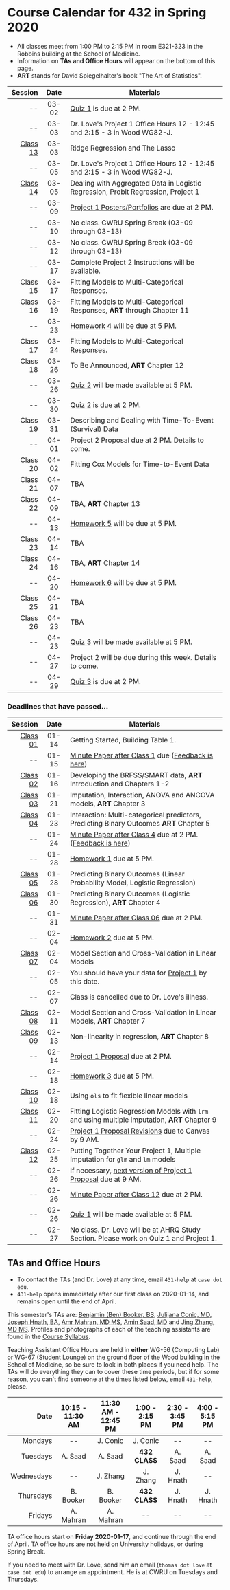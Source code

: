 # Course Calendar for 432 in Spring 2020

- All classes meet from 1:00 PM to 2:15 PM in room E321-323 in the Robbins building at the School of Medicine.
- Information on **TAs and Office Hours** will appear on the bottom of this page.
- **ART** stands for David Spiegelhalter's book "The Art of Statistics".

Session | Date | Materials 
--------: | :-----: | ----------------------------------------------------------------------
-- | 03-02 | [Quiz 1](https://github.com/THOMASELOVE/2020-432/tree/master/quizzes) is due at 2 PM.
-- | 03-03 | Dr. Love's Project 1 Office Hours 12 - 12:45 and 2:15 - 3 in Wood WG82-J.
[Class 13](https://github.com/THOMASELOVE/2020-432/tree/master/classes/class13) | 03-03 | Ridge Regression and The Lasso
-- | 03-05 | Dr. Love's Project 1 Office Hours 12 - 12:45 and 2:15 - 3 in Wood WG82-J.
[Class 14](https://github.com/THOMASELOVE/2020-432/tree/master/classes/class14) | 03-05 | Dealing with Aggregated Data in Logistic Regression, Probit Regression, Project 1
-- | 03-09 | [Project 1 Posters/Portfolios](https://github.com/THOMASELOVE/2020-432/tree/master/projects/project1) are due at 2 PM.
-- | 03-10 | No class. CWRU Spring Break (03-09 through 03-13)
-- | 03-12 | No class. CWRU Spring Break (03-09 through 03-13)
-- | 03-17 | Complete Project 2 Instructions will be available. 
Class 15 | 03-17 | Fitting Models to Multi-Categorical Responses.
Class 16 | 03-19 | Fitting Models to Multi-Categorical Responses, **ART** through Chapter 11
-- | 03-23 | [Homework 4](https://github.com/THOMASELOVE/2020-432/tree/master/homework/hw04) will be due at 5 PM.
Class 17 | 03-24 | Fitting Models to Multi-Categorical Responses.
Class 18 | 03-26 | To Be Announced, **ART** Chapter 12
-- | 03-26 | [Quiz 2](https://github.com/THOMASELOVE/2020-432/tree/master/quizzes) will be made available at 5 PM.
-- | 03-30 | [Quiz 2](https://github.com/THOMASELOVE/2020-432/tree/master/quizzes) is due at 2 PM.
Class 19 | 03-31 | Describing and Dealing with Time-To-Event (Survival) Data
-- | 04-01 | Project 2 Proposal due at 2 PM. Details to come.
Class 20 | 04-02 | Fitting Cox Models for Time-to-Event Data
Class 21 | 04-07 | TBA
Class 22 | 04-09 | TBA, **ART** Chapter 13
-- | 04-13 | [Homework 5](https://github.com/THOMASELOVE/2020-432/tree/master/homework) will be due at 5 PM.
Class 23 | 04-14 | TBA
Class 24 | 04-16 | TBA, **ART** Chapter 14
-- | 04-20 | [Homework 6](https://github.com/THOMASELOVE/2020-432/tree/master/homework) will be due at 5 PM.
Class 25 | 04-21 | TBA
Class 26 | 04-23 | TBA
-- | 04-23 | [Quiz 3](https://github.com/THOMASELOVE/2020-432/tree/master/quizzes) will be made available at 5 PM.
-- | 04-27 | Project 2 will be due during this week. Details to come.
-- | 04-29 | [Quiz 3](https://github.com/THOMASELOVE/2020-432/tree/master/quizzes) is due at 2 PM.

### Deadlines that have passed...

Session | Date | Materials 
--------: | :-----: | ----------------------------------------------------------------------
[Class 01](https://github.com/THOMASELOVE/2020-432/tree/master/classes/class01) | 01-14 | Getting Started, Building Table 1.
-- | 01-15 | [Minute Paper after Class 1](http://bit.ly/432-2020-minute-01) due ([Feedback is here](http://bit.ly/432-2020-minute-01-feedback))
[Class 02](https://github.com/THOMASELOVE/2020-432/tree/master/classes/class02) | 01-16 | Developing the BRFSS/SMART data, **ART** Introduction and Chapters 1-2
[Class 03](https://github.com/THOMASELOVE/2020-432/tree/master/classes/class03) | 01-21 | Imputation, Interaction, ANOVA and ANCOVA models, **ART** Chapter 3
[Class 04](https://github.com/THOMASELOVE/2020-432/tree/master/classes/class04) | 01-23 | Interaction: Multi-categorical predictors, Predicting Binary Outcomes **ART** Chapter 5
-- | 01-24 | [Minute Paper after Class 4](http://bit.ly/432-2020-minute-04) due at 2 PM. ([Feedback is here](http://bit.ly/432-2020-minute-04-feedback))
-- | 01-28 | [Homework 1](https://github.com/THOMASELOVE/2020-432/tree/master/homework/hw01) due at 5 PM.
[Class 05](https://github.com/THOMASELOVE/2020-432/tree/master/classes/class05) | 01-28 | Predicting Binary Outcomes (Linear Probability Model, Logistic Regression)
[Class 06](https://github.com/THOMASELOVE/2020-432/tree/master/classes/class06) | 01-30 | Predicting Binary Outcomes (Logistic Regression), **ART** Chapter 4
-- | 01-31 | [Minute Paper after Class 06](http://bit.ly/432-2020-minute-06) due at 2 PM.
-- | 02-04 | [Homework 2](https://github.com/THOMASELOVE/2020-432/tree/master/homework/hw02) due at 5 PM.
[Class 07](https://github.com/THOMASELOVE/2020-432/tree/master/classes/class07) | 02-04 | Model Section and Cross-Validation in Linear Models 
-- | 02-05 | You should have your data for [Project 1](https://github.com/THOMASELOVE/2020-432/tree/master/projects/project1) by this date.
-- | 02-07 | Class is cancelled due to Dr. Love's illness.
[Class 08](https://github.com/THOMASELOVE/2020-432/tree/master/classes/class08) | 02-11 | Model Section and Cross-Validation in Linear Models, **ART** Chapter 7
[Class 09](https://github.com/THOMASELOVE/2020-432/tree/master/classes/class09) | 02-13 | Non-linearity in regression, **ART** Chapter 8
-- | 02-14 | [Project 1 Proposal](https://github.com/THOMASELOVE/2020-432/tree/master/projects/project1) due at 2 PM. 
-- | 02-18 | [Homework 3](https://github.com/THOMASELOVE/2020-432/tree/master/homework/hw03) due at 5 PM.
[Class 10](https://github.com/THOMASELOVE/2020-432/tree/master/classes/class10) | 02-18 | Using `ols` to fit flexible linear models
[Class 11](https://github.com/THOMASELOVE/2020-432/tree/master/classes/class11) | 02-20 | Fitting Logistic Regression Models with `lrm` and using multiple imputation, **ART** Chapter 9
-- | 02-24 | [Project 1 Proposal Revisions](https://github.com/THOMASELOVE/2020-432/tree/master/projects/project1#new-some-additional-thoughts-after-reviewing-the-proposal-drafts) due to Canvas by 9 AM.
[Class 12](https://github.com/THOMASELOVE/2020-432/tree/master/classes/class12) | 02-25 | Putting Together Your Project 1, Multiple Imputation for `glm` and `lm` models
-- | 02-26 | If necessary, [next version of Project 1 Proposal](https://github.com/THOMASELOVE/2020-432/tree/master/projects/project1#new-some-additional-thoughts-after-reviewing-the-proposal-drafts) due at 9 AM.
-- | 02-26 | [Minute Paper after Class 12](http://bit.ly/432-2020-minute-12) due at 2 PM.
-- | 02-26 | [Quiz 1](https://github.com/THOMASELOVE/2020-432/tree/master/quizzes) will be made available at 5 PM.
-- | 02-27 | No class. Dr. Love will be at AHRQ Study Section. Please work on Quiz 1 and Project 1.

## TAs and Office Hours

- To contact the TAs (and Dr. Love) at any time, email `431-help` at `case dot edu`.
- `431-help` opens immediately after our first class on 2020-01-14, and remains open until the end of April.

This semester's TAs are:  [Benjamin (Ben) Booker, BS](https://thomaselove.github.io/2020-432-syllabus/teaching-assistants.html), [Julijana Conic, MD](https://thomaselove.github.io/2020-432-syllabus/teaching-assistants.html), [Joseph Hnath, BA](https://thomaselove.github.io/2020-432-syllabus/teaching-assistants.html), [Amr Mahran, MD MS](https://thomaselove.github.io/2020-432-syllabus/teaching-assistants.html), [Amin Saad, MD](https://thomaselove.github.io/2020-432-syllabus/teaching-assistants.html) and [Jing Zhang, MD MS](https://thomaselove.github.io/2020-432-syllabus/teaching-assistants.html). Profiles and photographs of each of the teaching assistants are found in the [Course Syllabus](https://thomaselove.github.io/2020-432-syllabus/teaching-assistants.html).

Teaching Assistant Office Hours are held in **either** WG-56 (Computing Lab) or WG-67 (Student Lounge) on the ground floor of the Wood building in the School of Medicine, so be sure to look in both places if you need help. The TAs will do everything they can to cover these time periods, but if for some reason, you can't find someone at the times listed below, email `431-help`, please. 

Date | 10:15 - 11:30 AM | 11:30 AM - 12:45 PM | 1:00 - 2:15 PM | 2:30 - 3:45 PM | 4:00 - 5:15 PM
----------: | :--------: | :--------: | :--------: | :--------: | :--------:  
Mondays     | -- | J. Conic | J. Conic | -- | -- 
Tuesdays    | A. Saad | A. Saad | **432 CLASS** | A. Saad | A. Saad
Wednesdays  | -- | J. Zhang | J. Zhang | J. Hnath | -- 
Thursdays   | B. Booker | B. Booker | **432 CLASS** | J. Hnath | J. Hnath
Fridays     | A. Mahran | A. Mahran | -- | -- | -- 

TA office hours start on **Friday 2020-01-17**, and continue through the end of April. TA office hours are not held on University holidays, or during Spring Break. 

If you need to meet with Dr. Love, send him an email (`thomas dot love` at `case dot edu`) to arrange an appointment. He is at CWRU on Tuesdays and Thursdays.
